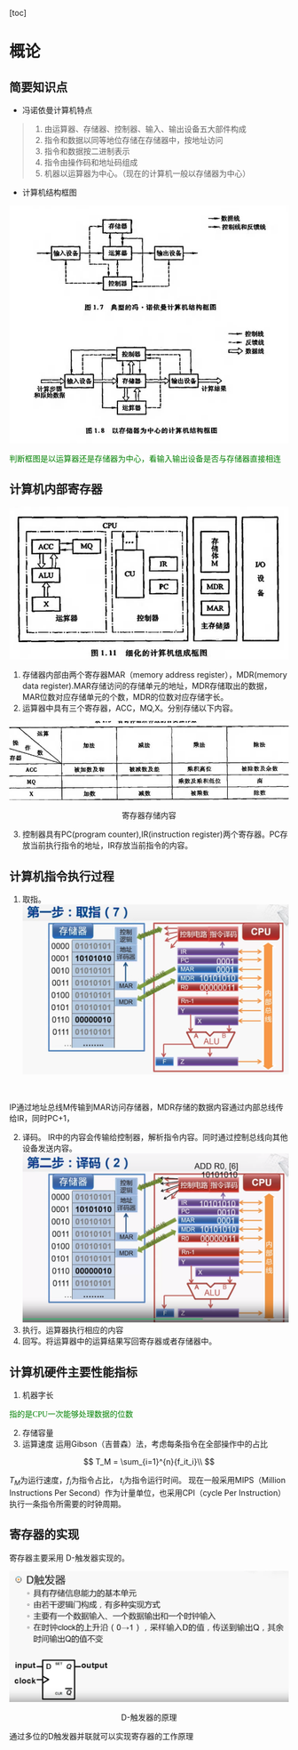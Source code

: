 [toc]

# 概论

## 简要知识点

- 冯诺依曼计算机特点

> 1. 由运算器、存储器、控制器、输入、输出设备五大部件构成
> 2. 指令和数据以同等地位存储在存储器中，按地址访问
> 3. 指令和数据按二进制表示
> 4. 指令由操作码和地址码组成
> 5. 机器以运算器为中心。（现在的计算机一般以存储器为中心）

- 计算机结构框图

![1663998470517](image/第一章：概论/1663998470517.png)

<font color='green' face='楷体'>
判断框图是以运算器还是存储器为中心，看输入输出设备是否与存储器直接相连</font>

## 计算机内部寄存器

![1663998796151](image/第一章：概论/1663998796151.png)

1. 存储器内部由两个寄存器MAR（memory address register），MDR(memory data register).MAR存储访问的存储单元的地址，MDR存储取出的数据，MAR位数对应存储单元的个数，MDR的位数对应存储字长。
2. 运算器中具有三个寄存器，ACC，MQ,X。分别存储以下内容。

![1663999068168](image/第一章：概论/1663999068168.png)

<center>寄存器存储内容</center>

3. 控制器具有PC(program counter),IR(instruction register)两个寄存器。PC存放当前执行指令的地址，IR存放当前指令的内容。

## 计算机指令执行过程

1. 取指。
   ![1664007655238](image/第一章：概论/1664007655238.png)

<br>

IP通过地址总线M传输到MAR访问存储器，MDR存储的数据内容通过内部总线传给IR，同时PC+1，

2. 译码。 IR中的内容会传输给控制器，解析指令内容。同时通过控制总线向其他设备发送内容。
   ![1664008045381](image/第一章：概论/1664008045381.png)
3. 执行。运算器执行相应的内容
4. 回写。将运算器中的运算结果写回寄存器或者存储器中。

## 计算机硬件主要性能指标

1. 机器字长 


<font color='green' face='楷体'> 
指的是CPU一次能够处理数据的位数
</font>

2. 存储容量
3. 运算速度
   运用Gibson（吉普森）法，考虑每条指令在全部操作中的占比

$$
T_M = \sum_{i=1}^{n}{f_it_i}\\
$$

$T_M$为运行速度，$f_i$为指令占比， $t_i$为指令运行时间。
现在一般采用MIPS（Million Instructions Per Second）作为计量单位，也采用CPI（cycle Per Instruction）执行一条指令所需要的时钟周期。

## 寄存器的实现

寄存器主要采用 D-触发器实现的。

![1664075125819](image/第一章：概论/1664075125819.png)

<center>D-触发器的原理</center>

通过多位的D触发器并联就可以实现寄存器的工作原理